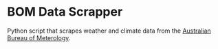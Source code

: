 # BOM Data Scrapper
Python script that scrapes weather and climate data from the [Australian Bureau of Meterology](http://www.bom.gov.au/). 
